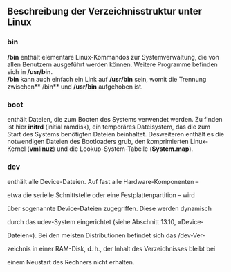## Beschreibung der Verzeichnisstruktur unter Linux

### bin

**/bin** enthält elementare Linux-Kommandos zur Systemverwaltung, die von allen Benutzern ausgeführt werden können. Weitere Programme befinden sich in **/usr/bin**.   
**/bin** kann auch einfach ein Link auf **/usr/bin** sein, womit die Trennung zwischen** /bin** und **/usr/bin** aufgehoben ist.

### boot

enthält Dateien, die zum Booten des Systems verwendet werden. Zu finden ist hier **initrd** \(initial ramdisk\), ein temporäres Dateisystem, das die zum Start des Systems benötigten Dateien beinhaltet. Desweiteren enthält es die notwendigen Dateien des Bootloaders grub, den komprimierten Linux-Kernel \(**vmlinuz**\) und die Lookup-System-Tabelle \(**System.map**\). 

### dev

enthält alle Device-Dateien. Auf fast alle Hardware-Komponenten –

etwa die serielle Schnittstelle oder eine Festplattenpartition – wird

über sogenannte Device-Dateien zugegriffen. Diese werden dynamisch

durch das udev-System eingerichtet \(siehe Abschnitt 13.10, »Device-

Dateien«\). Bei den meisten Distributionen befindet sich das /dev-Ver-

zeichnis in einer RAM-Disk, d. h., der Inhalt des Verzeichnisses bleibt bei

einem Neustart des Rechners nicht erhalten.






